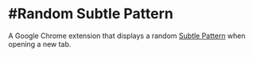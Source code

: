 #Random Subtle Pattern
=====================

A Google Chrome extension that displays a random [Subtle Pattern](http://subtlepatterns.com) when opening a new tab.
